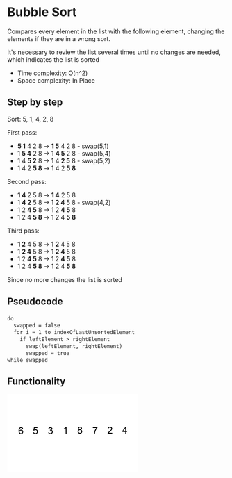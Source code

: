 # Bubble Sort
Compares every element in the list with the following element, changing the elements if they are in a wrong sort.

It's necessary to review the list several times until no  changes are needed, which indicates the list is sorted

- Time complexity: O(n^2)
- Space complexity: In Place

## Step by step
Sort: 5, 1, 4, 2, 8

First pass:
- __5 1__ 4 2 8 -> __1 5__ 4 2 8 - swap(5,1)
- 1 __5 4__ 2 8 -> 1 __4 5__ 2 8 - swap(5,4)
- 1 4 __5 2__ 8 -> 1 4 __2 5__ 8 - swap(5,2)
- 1 4 2 __5 8__ -> 1 4 2 __5 8__

Second pass:
- __1 4__ 2 5 8 -> __1 4__ 2 5 8
- 1 __4 2__ 5 8 -> 1 __2 4__ 5 8 - swap(4,2)
- 1 2 __4 5__ 8 -> 1 2 __4 5__ 8
- 1 2 4 __5 8__ -> 1 2 4 __5 8__

Third pass:
- __1 2__ 4 5 8 -> __1 2__ 4 5 8
- 1 __2 4__ 5 8 -> 1 __2 4__ 5 8
- 1 2 __4 5__ 8 -> 1 2 __4 5__ 8
- 1 2 4 __5 8__ -> 1 2 4 __5 8__

Since no more changes the list is sorted

## Pseudocode
```
do
  swapped = false
  for i = 1 to indexOfLastUnsortedElement
    if leftElement > rightElement
      swap(leftElement, rightElement)
      swapped = true
while swapped
```


## Functionality
![insertionSortGif](Bubble-sort-.gif)

